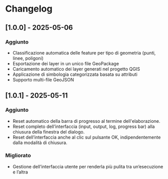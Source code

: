 # Changelog

## [1.0.0] - 2025-05-06
### Aggiunto
- Classificazione automatica delle feature per tipo di geometria (punti, linee, poligoni)
- Esportazione dei layer in un unico file GeoPackage
- Caricamento automatico dei layer generati nel progetto QGIS
- Applicazione di simbologia categorizzata basata su attributi
- Supporto multi-file GeoJSON

## [1.0.1] - 2025-05-11
### Aggiunto
- Reset automatico della barra di progresso al termine dell'elaborazione.
- Reset completo dell’interfaccia (input, output, log, progress bar) alla chiusura della finestra del dialogo.
- Reset dell’interfaccia anche al clic sul pulsante OK, indipendentemente dalla modalità di chiusura.
### Migliorato
- Gestione dell’interfaccia utente per renderla più pulita tra un’esecuzione e l’altra